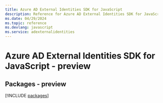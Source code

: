 ```yaml
---
title: Azure AD External Identities SDK for JavaScript
description: Reference for Azure AD External Identities SDK for JavaScript
ms.date: 04/29/2024
ms.topic: reference
ms.devlang: javascript
ms.service: adexternalidentities
---
```

# Azure AD External Identities SDK for JavaScript - preview
## Packages - preview
[!INCLUDE [packages](ad-external-identities-index.md)]